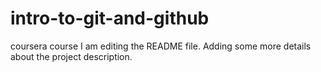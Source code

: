 # intro-to-git-and-github
coursera course
I am editing the README file. Adding some more details about the project description.
